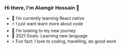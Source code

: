 ### Hi there, I'm Alamgir Hossain  👋



- 🌱 I’m currently learning React native
- ⚡ I just want learn more about code 
- 👯 I’m looking to my new journey
- 🥅 2021 Goals: Learning new language 
- ⚡ Fun fact: I love to coding, travelling, do good work








